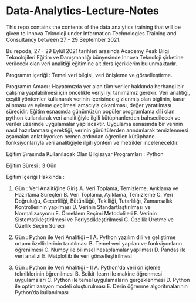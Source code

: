# Data-Analytics-Lecture-Notes
This repo contains the contents of the data analytics training that will be given to Innova Teknoloji under Information Technologies Training and Consultancy between 27 - 29 September 2021.

Bu repoda, 27 - 29 Eylül 2021 tarihleri arasında Academy Peak Bilgi Teknolojileri Eğitim ve Danışmanlığı bünyesinde Innova Teknoloji şirketine verilecek olan veri analitiği eğitimine ait ders içeriklerim bulunmaktadır.

Programın İçeriği : Temel veri bilgisi, veri önişleme ve görselleştirme.

Programın Amacı : Hayatımızda yer alan tüm veriler hakkında herhangi bir çalışma yapılabilmesi için öncelikle veriyi iyi tanımamız gerekir. Veri analitiği, çeşitli yöntemler kullanarak verinin içerisinde gizlenmiş olan biglinin, karar alınması ve eyleme geçilmesi amacıyla çıkarılması, değer yaratılması sürecidir. Eğitim esnasında günümüzün popüler programlama dili olan python kullanılarak veri analitiğiyle ilgili kütüphanlerden bahsedilecek ve veriler üzerinde uygulamalar yapılacaktır. Uygulama esnasında bir verinin nasıl hazırlanması gerektiği, verinin gürültülerden arındırılarak temizlenmesi aşamaları anlatılıyorken hemen ardından öğrenilen kütüphane fonksiyonlarıyla veri analitiğiyle ilgili yöntem ve metrikler incelenecektir. 

Eğitim Sırasında Kullanılacak Olan Bilgisayar Programları : Python 

Eğitim Süresi : 3 Gün

Eğitim İçeriği Hakkında : 
1.	Gün : Veri Analitiğine Giriş
A.	Veri Toplama, Temizleme, Ayıklama ve Hazırlama Süreçleri
B.	Veri Toplama, Ayıklama, Temizleme
C.	Veri Doğruluğu, Geçerliliği, Bütünlüğü, Tekilliği, Tutarlılığı, Zamansallık Kontrollerinin yapılması
D.	Verinin Standartlaştırılması ve Normalizasyonu
E.	Örneklem Seçimi Metodolileri
F.	Verinin Sistematikleştirilmesi ve Periyodikleştirilmesi
G.	Özellik Üretme ve Özellik Seçim Süreci

2.	Gün : Python ile Veri Analitiği – I
A.	Python yazılım dili ve geliştirme ortamı özelliklerinin tanıtılması
B.	Temel veri yapıları ve fonksiyonların öğrenilmesi
C.	Numpy ile bilimsel hesaplamalar yapılması
D.	Pandas ile veri analizi
E.	Matplotlib ile veri görselleştirilmesi

3.	Gün : Python ile Veri Analitiği - II
A.	Python'da veri ön işleme tekniklerinin öğrenilmesi
B.	Scikit-learn ile makine öğrenmesi uygulamaları
C.	Python ile temel uygulamaların gerçeklenmesi
D.	Python ile optimizasyon modeli oluşturulması
E.	Derin öğrenme algoritmalarının Python’da kullanılması
